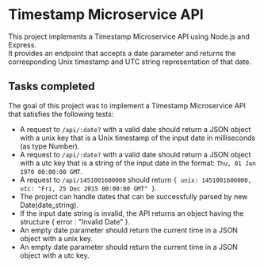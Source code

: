 # Timestamp Microservice API

This project implements a Timestamp Microservice API using Node.js and Express.  
It provides an endpoint that accepts a date parameter and returns the corresponding Unix timestamp and UTC string representation of that date.

## Tasks completed

The goal of this project was to implement a Timestamp Microservice API that satisfies the following tests:

- A request to `/api/:date?` with a valid date should return a JSON object with a unix key that is a Unix timestamp of the input date in milliseconds (as type Number).
- A request to `/api/:date?` with a valid date should return a JSON object with a utc key that is a string of the input date in the format: `Thu, 01 Jan 1970 00:00:00 GMT`.
- A request to `/api/1451001600000` should return `{ unix: 1451001600000, utc: "Fri, 25 Dec 2015 00:00:00 GMT" }`.
- The project can handle dates that can be successfully parsed by new Date(date_string).
- If the input date string is invalid, the API returns an object having the structure { error : "Invalid Date" }.
- An empty date parameter should return the current time in a JSON object with a unix key.
- An empty date parameter should return the current time in a JSON object with a utc key.
